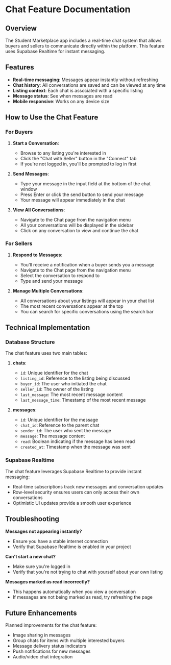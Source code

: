 # Chat Feature Documentation

## Overview

The Student Marketplace app includes a real-time chat system that allows buyers and sellers to communicate directly within the platform. This feature uses Supabase Realtime for instant messaging.

## Features

- **Real-time messaging**: Messages appear instantly without refreshing
- **Chat history**: All conversations are saved and can be viewed at any time
- **Listing context**: Each chat is associated with a specific listing
- **Message status**: See when messages are read
- **Mobile responsive**: Works on any device size

## How to Use the Chat Feature

### For Buyers

1. **Start a Conversation**:
   - Browse to any listing you're interested in
   - Click the "Chat with Seller" button in the "Connect" tab
   - If you're not logged in, you'll be prompted to log in first

2. **Send Messages**:
   - Type your message in the input field at the bottom of the chat window
   - Press Enter or click the send button to send your message
   - Your message will appear immediately in the chat

3. **View All Conversations**:
   - Navigate to the Chat page from the navigation menu
   - All your conversations will be displayed in the sidebar
   - Click on any conversation to view and continue the chat

### For Sellers

1. **Respond to Messages**:
   - You'll receive a notification when a buyer sends you a message
   - Navigate to the Chat page from the navigation menu
   - Select the conversation to respond to
   - Type and send your message

2. **Manage Multiple Conversations**:
   - All conversations about your listings will appear in your chat list
   - The most recent conversations appear at the top
   - You can search for specific conversations using the search bar

## Technical Implementation

### Database Structure

The chat feature uses two main tables:

1. **chats**:
   - `id`: Unique identifier for the chat
   - `listing_id`: Reference to the listing being discussed
   - `buyer_id`: The user who initiated the chat
   - `seller_id`: The owner of the listing
   - `last_message`: The most recent message content
   - `last_message_time`: Timestamp of the most recent message

2. **messages**:
   - `id`: Unique identifier for the message
   - `chat_id`: Reference to the parent chat
   - `sender_id`: The user who sent the message
   - `message`: The message content
   - `read`: Boolean indicating if the message has been read
   - `created_at`: Timestamp when the message was sent

### Supabase Realtime

The chat feature leverages Supabase Realtime to provide instant messaging:

- Real-time subscriptions track new messages and conversation updates
- Row-level security ensures users can only access their own conversations
- Optimistic UI updates provide a smooth user experience

## Troubleshooting

**Messages not appearing instantly?**
- Ensure you have a stable internet connection
- Verify that Supabase Realtime is enabled in your project

**Can't start a new chat?**
- Make sure you're logged in
- Verify that you're not trying to chat with yourself about your own listing

**Messages marked as read incorrectly?**
- This happens automatically when you view a conversation
- If messages are not being marked as read, try refreshing the page

## Future Enhancements

Planned improvements for the chat feature:

- Image sharing in messages
- Group chats for items with multiple interested buyers
- Message delivery status indicators
- Push notifications for new messages
- Audio/video chat integration 